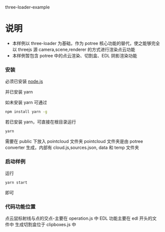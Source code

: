 three-loader-example

# 说明

-   本样例以 three-loader 为基础，作为 potree 核心功能的替代，使之能够完全以 threejs 源 camera,scene,renderer 的方式进行渲染点云功能
-   本样例暂包含 potree 中的点云渲染、切割盒、EDL 阴影渲染功能

### 安装

必须已安装 [node.js](http://nodejs.org/)

并已安装 yarn

如未安装 yarn 可通过

```bash
npm install yarn -g
```

若已安装 yarn，可直接在根目录运行

```bash
yarn
```

需要在 public 下放入 pointcloud 文件夹
pointcloud 文件夹是由 potree converter 生成，内部有 cloud.js,sources.json, data 和 temp 文件夹

### 启动样例

运行

```bash
yarn start
```

即可

### 代码功能位置

点云鼠标射线与点的交点-主要在 operation.js 中
EDL 功能主要在 edl 开头的文件中
生成切割盒位于 clipboxes.js 中
